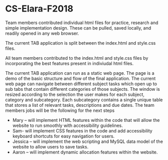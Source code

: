 # CS-Elara-F2018

Team members contributed individual html files for practice, research and simple implementation design. These can be pulled, saved locally, and readily opened in any web browser.

The current TAB application is split between the index.html and style.css files.

All team members contributed to the index.html and style.css files by incorporating the best features present in indiviudal html files.

The current TAB application can run as a static web page. The page is a demo of the basic structure and flow of the final application. The current web page can navigate between different subject tasks which open up to sub tabs that contain different categories of those subjects. The window is resized according to the selection the user makes for each subject, category and subcategory. Each subcategory contains a single unique table that stores a list of relevant tasks, descriptions and due dates.
The team members jobs will be the following for the next steps
-	Mary – will implement HTML features within the code that will allow the website to run smoothly with accessibility guidelines.
-	Sam- will implement CSS features in the code and add accessibility keyboard shortcuts for easy navigation for users. 
-	Jessica – will implement the web scripting and MySQL data model of the website to allow users to save tasks. 
-	Aaron – will implement dynamic allocation features within the website.
